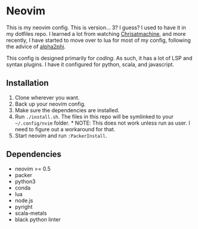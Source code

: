 # Neovim

This is my neovim config.  This is version... 3? I guess?  I used to have it in
my dotfiles repo.  I learned a lot from watching
[Chrisatmachine](https://www.youtube.com/channel/UCS97tchJDq17Qms3cux8wcA), and
more recently, I have started to move over to lua for most of my config,
following the advice of [alpha2phi](https://alpha2phi.medium.com/).

This config is designed primarily for _coding_.  As such, it has a lot of LSP
and syntax plugins.  I have it configured for python, scala, and javascript.

## Installation

1. Clone wherever you want.
2. Back up your neovim config.
3. Make sure the dependencies are installed.
4. Run `./install.sh`.  The files in this repo will be symlinked to your
   `~/.config/nvim` folder.
		* NOTE: This does not work unless run as user.  I need to figure out a
			workaround for that.
5. Start neovim and run `:PackerInstall`.

## Dependencies

* neovim >= 0.5
* packer
* python3
* conda
* lua
* node.js
* pyright
* scala-metals
* black python linter
